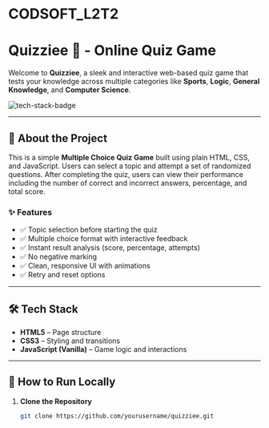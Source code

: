 # CODSOFT_L2T2
# Quizziee 🎯 - Online Quiz Game

Welcome to **Quizziee**, a sleek and interactive web-based quiz game that tests your knowledge across multiple categories like **Sports**, **Logic**, **General Knowledge**, and **Computer Science**.

<img src="https://img.shields.io/badge/HTML-CSS-blue?style=flat-square" alt="tech-stack-badge">  

---

## 📌 About the Project

This is a simple **Multiple Choice Quiz Game** built using plain HTML, CSS, and JavaScript. Users can select a topic and attempt a set of randomized questions. After completing the quiz, users can view their performance including the number of correct and incorrect answers, percentage, and total score.

### ✨ Features

- ✅ Topic selection before starting the quiz
- ✅ Multiple choice format with interactive feedback
- ✅ Instant result analysis (score, percentage, attempts)
- ✅ No negative marking
- ✅ Clean, responsive UI with animations
- ✅ Retry and reset options

---

## 🛠️ Tech Stack

- **HTML5** – Page structure
- **CSS3** – Styling and transitions
- **JavaScript (Vanilla)** – Game logic and interactions

---

## 🚀 How to Run Locally

1. **Clone the Repository**
   ```bash
   git clone https://github.com/yourusername/quizziee.git
